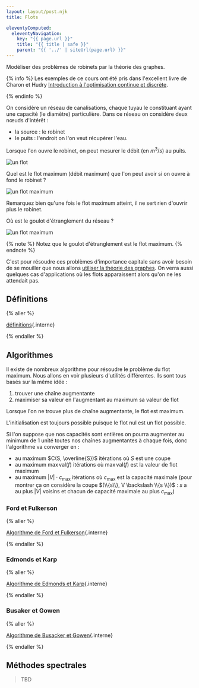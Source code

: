 ```yaml
---
layout: layout/post.njk
title: Flots

eleventyComputed:
  eleventyNavigation:
    key: "{{ page.url }}"
    title: "{{ title | safe }}"
    parent: "{{ '../' | siteUrl(page.url) }}"
---
```


Modéliser des problèmes de robinets par la théorie des graphes.

{% info %}
Les exemples de ce cours ont été pris dans l'excellent livre de Charon et Hudry [Introduction à l'optimisation continue et discrète](https://www.amazon.fr/Introduction-loptimisation-continue-discr%C3%A8te-exercices/dp/2746248638).

{% endinfo %}

On considère un réseau de canalisations, chaque tuyau le constituant ayant une capacité (le diamètre) particulière. Dans ce réseau on considère deux nœuds d'intérêt :

- la source : le robinet
- le puits : l'endroit on l'on veut récupérer l'eau.

Lorsque l'on ouvre le robinet, on peut mesurer le débit (en $m^3/s$) au puits.

![un flot](flot-def-1.png)

Quel est le flot maximum (débit maximum) que l'on peut avoir si on ouvre à fond le robinet ?

![un flot maximum](flot-def-max.png)

Remarquez bien qu'une fois le flot maximum atteint, il ne sert rien d'ouvrir plus le robinet.

Où est le goulot d'étranglement du réseau ?

![un flot maximum](flot-def-max-goulot.png)

{% note %}
Notez que le goulot d'étranglement est le flot maximum.
{% endnote %}

C'est pour résoudre ces problèmes d'importance capitale sans avoir besoin de se mouiller que nous allons [utiliser la théorie des graphes](https://fr.wikipedia.org/wiki/Probl%C3%A8me_de_flot_maximum). On verra aussi quelques cas d'applications où les flots apparaissent alors qu'on ne les attendait pas.

## Définitions

{% aller %}

[définitions](./définitions/){.interne}

{% endaller %}

## Algorithmes

Il existe de nombreux algorithme pour résoudre le problème du flot maximum. Nous allons en voir plusieurs d'utilités différentes. Ils sont tous basés sur la même idée :

1. trouver une chaîne augmentante
2. maximiser sa valeur en l'augmentant au maximum sa valeur de flot

Lorsque l'on ne trouve plus de chaîne augmentante, le flot est maximum.

L'initialisation est toujours possible puisque le flot nul est un flot possible.

Si l'on suppose que nos capacités sont entières on pourra augmenter au minimum de 1 unité toutes nos chaînes augmentantes à chaque fois, donc l'algorithme va converger en :

- au maximum $C(S, \overline{S})$ itérations où $S$ est une coupe
- au maximum $\max \mbox{val}(f)$ itérations où $\max \mbox{val}(f)$ est la valeur de flot maximum
- au maximum $\vert V \vert \cdot c_\max$ itérations où $c_\max$ est la capacité maximale (pour montrer ça on considère la coupe $(\\{s\\}, V \backslash \\{s \\})$ : $s$ a au plus $\vert V\vert$ voisins et chacun de capacité maximale au plus $c_\max$)

### <span id="ford-fulkerson"></span> Ford et Fulkerson

{% aller %}

[Algorithme de Ford et Fulkerson](./ford-fulkerson/){.interne}

{% endaller %}

### <span id="edmonds-karp"></span> Edmonds et Karp

{% aller %}

[Algorithme de Edmonds et Karp](./edmonds-karp/){.interne}

{% endaller %}

### <span id="busaker-gowen"></span> Busaker et Gowen

{% aller %}

[Algorithme de Busacker et Gowen](./busacker-gowen/){.interne}

{% endaller %}

## Méthodes spectrales

> TBD
